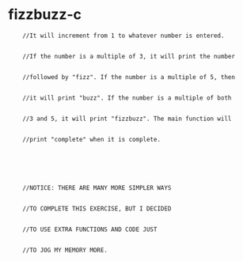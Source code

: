 # fizzbuzz-c

      
      
        
        //It will increment from 1 to whatever number is entered.
      
      
        //If the number is a multiple of 3, it will print the number
      
      
        //followed by "fizz". If the number is a multiple of 5, then
      
      
        //it will print "buzz". If the number is a multiple of both
      
      
        //3 and 5, it will print "fizzbuzz". The main function will
      
      
        //print "complete" when it is complete.
      
      
        

      
      
        //NOTICE: THERE ARE MANY MORE SIMPLER WAYS
      
      
        //TO COMPLETE THIS EXERCISE, BUT I DECIDED
      
      
        //TO USE EXTRA FUNCTIONS AND CODE JUST
      
      
        //TO JOG MY MEMORY MORE.
